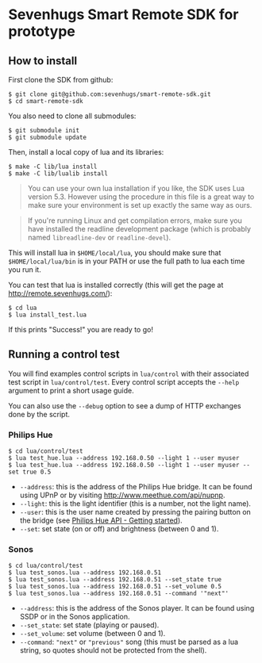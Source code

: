 # Sevenhugs Smart Remote SDK for prototype

## How to install

First clone the SDK from github:

    $ git clone git@github.com:sevenhugs/smart-remote-sdk.git
    $ cd smart-remote-sdk

You also need to clone all submodules:

    $ git submodule init
    $ git submodule update

Then, install a local copy of lua and its libraries:

    $ make -C lib/lua install
    $ make -C lib/lualib install

> You can use your own lua installation if you like, the SDK uses Lua
version 5.3.  However using the procedure in this file is a great way to make
sure your environment is set up exactly the same way as ours.

> If you're running Linux and get compilation errors, make sure you have
installed the readline development package (which is probably named
`libreadline-dev` or `readline-devel`).

This will install lua in `$HOME/local/lua`, you should make sure that
`$HOME/local/lua/bin` is in your PATH or use the full path to lua each time
you run it.

You can test that lua is installed correctly (this will get the page at
http://remote.sevenhugs.com/):

    $ cd lua
    $ lua install_test.lua

If this prints "Success!" you are ready to go!

## Running a control test

You will find examples control scripts in `lua/control` with their associated
test script in `lua/control/test`.  Every control script accepts the `--help`
argument to print a short usage guide.

You can also use the `--debug` option to see a dump of HTTP exchanges done by
the script.

### Philips Hue

    $ cd lua/control/test
    $ lua test_hue.lua --address 192.168.0.50 --light 1 --user myuser
    $ lua test_hue.lua --address 192.168.0.50 --light 1 --user myuser --set true 0.5

* `--address`: this is the address of the Philips Hue bridge.  It can be found
  using UPnP or by visiting http://www.meethue.com/api/nupnp.
* `--light`: this is the light identifier (this is a number, not the light
  name).
* `--user`: this is the user name created by pressing the pairing button on
  the bridge (see [Philips Hue API - Getting started][1]).
* `--set`: set state (on or off) and brightness (between 0 and 1).

[1]: http://www.developers.meethue.com/documentation/getting-started

### Sonos

    $ cd lua/control/test
    $ lua test_sonos.lua --address 192.168.0.51
    $ lua test_sonos.lua --address 192.168.0.51 --set_state true
    $ lua test_sonos.lua --address 192.168.0.51 --set_volume 0.5
    $ lua test_sonos.lua --address 192.168.0.51 --command '"next"'

* `--address`: this is the address of the Sonos player.  It can be found using
  SSDP or in the Sonos application.
* `--set_state`: set state (playing or paused).
* `--set_volume`: set volume (between 0 and 1).
* `--command`: `"next"` or `"previous"` song (this must be parsed as a lua
  string, so quotes should not be protected from the shell).
